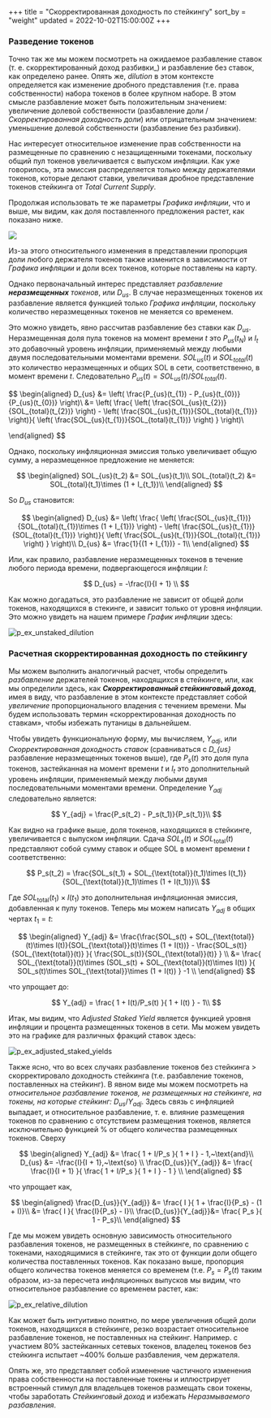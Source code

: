 +++
title = "Скорректированная доходность по стейкингу"
sort_by = "weight"
updated = 2022-10-02T15:00:00Z
+++

### Разведение токенов

Точно так же мы можем посмотреть на ожидаемое разбавление ставок (т. е. скорректированный доход разбивки_) и разбавление без ставок, как определено ранее. Опять же, _dilution_ в этом контексте определяется как изменение дробного представления (т.е. права собственности) набора токенов в более крупном наборе. В этом смысле разбавление может быть положительным значением: увеличение долевой собственности (разбавление доли / _Скорректированная доходность доли_) или отрицательным значением: уменьшение долевой собственности (разбавление без разбивки).

Нас интересует относительное изменение прав собственности на размещенные по сравнению с незащищенными токенами, поскольку общий пул токенов увеличивается с выпуском инфляции. Как уже говорилось, эта эмиссия распределяется только между держателями токенов, которые делают ставки, увеличивая дробное представление токенов стейкинга от _Total Current Supply_.

Продолжая использовать те же параметры _Графика инфляции_, что и выше, мы видим, как доля поставленного предложения растет, как показано ниже.

![](/img/p_ex_staked_supply_w_range_initial_stake.png)

Из-за этого относительного изменения в представлении пропорция доли любого держателя токенов также изменится в зависимости от _Графика инфляции_ и доли всех токенов, которые поставлены на карту.

Однако первоначальный интерес представляет _разбавление **неразмещенных** токенов_, или $D_{us}$. В случае неразмещенных токенов их разбавление является функцией только _Графика инфляции_, поскольку количество неразмещенных токенов не меняется со временем.

Это можно увидеть, явно рассчитав разбавление без ставки как $D_{us}$. Неразмещенная доля пула токенов на момент времени $t$ это $P_{us}(t_{N})$ и $I_{t}$ это добавочный уровень инфляции, применяемый между любыми двумя последовательными моментами времени. $SOL_{us}(t)$ и $SOL_{total}(t)$ это количество неразмещенных и общих SOL в сети, соответственно, в момент времени $t$. Следовательно $P_{us}(t) = SOL_{us}(t)/SOL_{total}(t)$.

$$
\begin{aligned}
    D_{us} &= \left( \frac{P_{us}(t_{1}) - P_{us}(t_{0})}{P_{us}(t_{0})} \right)\\
        &= \left( \frac{ \left( \frac{SOL_{us}(t_{2})}{SOL_{total}(t_{2})} \right) - \left( \frac{SOL_{us}(t_{1})}{SOL_{total}(t_{1})} \right)}{ \left( \frac{SOL_{us}(t_{1})}{SOL_{total}(t_{1})} \right) } \right)\\

\end{aligned}
$$

Однако, поскольку инфляционная эмиссия только увеличивает общую сумму, а неразмещенное предложение не меняется:

$$
\begin{aligned}
    SOL_{us}(t_2) &= SOL_{us}(t_1)\\
    SOL_{total}(t_2) &= SOL_{total}(t_1)\times (1 + I_{t_1})\\
\end{aligned}
$$

So $D_{us}$ становится:

$$
\begin{aligned}
    D_{us} &= \left( \frac{ \left( \frac{SOL_{us}(t_{1})}{SOL_{total}(t_{1})\times (1 + I_{1})} \right) - \left( \frac{SOL_{us}(t_{1})}{SOL_{total}(t_{1})} \right)}{ \left( \frac{SOL_{us}(t_{1})}{SOL_{total}(t_{1})} \right) } \right)\\
    D_{us} &= \frac{1}{(1 + I_{1})} - 1\\
\end{aligned}
$$

Или, как правило, разбавление неразмещенных токенов в течение любого периода времени, подвергающегося инфляции $I$:

$$
D_{us} = -\frac{I}{I + 1} \\
$$

Как можно догадаться, это разбавление не зависит от общей доли токенов, находящихся в стекинге, и зависит только от уровня инфляции. Это можно увидеть на нашем примере _График инфляции_ здесь:

![p_ex_unstaked_dilution](/img/p_ex_unstaked_dilution.png)

### Расчетная скорректированная доходность по стейкингу

Мы можем выполнить аналогичный расчет, чтобы определить _разбавление_ держателей токенов, находящихся в стейкинге, или, как мы определили здесь, как **_Скорректированный стейкинговый доход_**, имея в виду, что разбавление в этом контексте представляет собой _увеличение_ пропорционального владения с течением времени. Мы будем использовать термин «скорректированная доходность по ставкам», чтобы избежать путаницы в дальнейшем.

Чтобы увидеть функциональную форму, мы вычисляем, $Y_{adj}$, или _Скорректированная доходность ставок_ (сравниваться с _D\_{us}_ разбавление неразмещенных токенов выше), где $P_{s}(t)$ это доля пула токенов, застейканная на момент времени $t$ и $I_{t}$ это дополнительный уровень инфляции, применяемый между любыми двумя последовательными моментами времени. Определение $Y_{adj}$ следовательно является:

$$
Y_{adj} = \frac{P_s(t_2) - P_s(t_1)}{P_s(t_1)}\\
$$

Как видно на графике выше, доля токенов, находящихся в стейкинге, увеличивается с выпуском инфляции. Сдача $SOL_s(t)$ и $SOL_{\text{total}}(t)$ представляют собой сумму ставок и общее SOL в момент времени $t$ соответственно:

$$
P_s(t_2) = \frac{SOL_s(t_1) + SOL_{\text{total}}(t_1)\times I(t_1)}{SOL_{\text{total}}(t_1)\times (1 + I(t_1))}\\
$$

Где $SOL_{\text{total}}(t_1)\times I(t_1)$ это дополнительная инфляционная эмиссия, добавленная к пулу токенов. Теперь мы можем написать $Y_{adj}$ в общих чертах $t_1 = t$:

$$
\begin{aligned}
Y_{adj} &= \frac{\frac{SOL_s(t) + SOL_{\text{total}}(t)\times I(t)}{SOL_{\text{total}}(t)\times (1 + I(t))} - \frac{SOL_s(t)}{SOL_{\text{total}}(t)} }{ \frac{SOL_s(t)}{SOL_{\text{total}}(t)} }  \\
    &= \frac{ SOL_{\text{total}}(t)\times (SOL_s(t) + SOL_{\text{total}}(t)\times I(t)) }{ SOL_s(t)\times SOL_{\text{total}}\times (1 + I(t)) } -1 \\
\end{aligned}
$$

что упрощает до:

$$
Y_{adj} =  \frac{ 1 + I(t)/P_s(t) }{ 1 + I(t) } - 1\\
$$

Итак, мы видим, что _Adjusted Staked Yield_ является функцией уровня инфляции и процента размещенных токенов в сети. Мы можем увидеть это на графике для различных фракций ставок здесь:

![p_ex_adjusted_staked_yields](/img/p_ex_adjusted_staked_yields.png)

Также ясно, что во всех случаях разбавление токенов без стейкинга $>$ скорректировало доходность стейкинга (т.е. разбавление токенов, поставленных на стейкинг). В явном виде мы можем посмотреть на _относительное разбавление токенов, не размещенных на стейкинге, на токены, на которые стейкинг:_ $D_{us}/Y_{adj}$. Здесь связь с инфляцией выпадает, и относительное разбавление, т. е. влияние размещения токенов по сравнению с отсутствием размещения токенов, является исключительно функцией % от общего количества размещенных токенов. Сверху

$$
\begin{aligned}
Y_{adj} &=  \frac{ 1 + I/P_s }{ 1 + I } - 1,~\text{and}\\
D_{us} &= -\frac{I}{I + 1},~\text{so} \\
\frac{D_{us}}{Y_{adj}} &= \frac{ \frac{I}{I + 1} }{ \frac{ 1 + I/P_s }{ 1 + I } - 1 } \\
\end{aligned}
$$

что упрощает как,

$$
\begin{aligned}
    \frac{D_{us}}{Y_{adj}} &= \frac{ I }{ 1 + \frac{I}{P_s} - (1 + I)}\\
    &= \frac{ I }{ \frac{I}{P_s} - I}\\
    \frac{D_{us}}{Y_{adj}}&= \frac{ P_s }{ 1 - P_s}\\
    \end{aligned}
$$

Где мы можем увидеть основную зависимость относительного разбавления токенов, не размещенных в стейкинге, по сравнению с токенами, находящимися в стейкинге, так это от функции доли общего количества поставленных токенов. Как показано выше, пропорция общего количества токенов меняется со временем (т.е. $P_s = P_s(t)$ таким образом, из-за пересчета инфляционных выпусков мы видим, что относительное разбавление со временем растет, как:

![p_ex_relative_dilution](/img/p_ex_relative_dilution.png)

Как может быть интуитивно понятно, по мере увеличения общей доли токенов, находящихся в стейкинге, резко возрастает относительное разбавление токенов, не поставленных на стейкинг. Например. с участием $80\%$ застейканных сетевых токенов, владелец токенов без стейкинга испытает ~$400\%$ больше разбавления, чем держателя.

Опять же, это представляет собой изменение частичного изменения права собственности на поставленные токены и иллюстрирует встроенный стимул для владельцев токенов размещать свои токены, чтобы заработать _Стейкинговый доход_ и избежать _Неразмываемого разбавления_.
